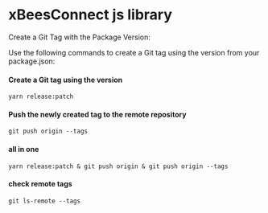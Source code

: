 # xBeesConnect  js  library

Create a Git Tag with the Package Version:

Use the following commands to create a Git tag using the version from your package.json:

#### Create a Git tag using the version
```
yarn release:patch
```
#### Push the newly created tag to the remote repository
```
git push origin --tags
```
#### all in one
```
yarn release:patch & git push origin & git push origin --tags
```
#### check remote tags
```
git ls-remote --tags 
```


